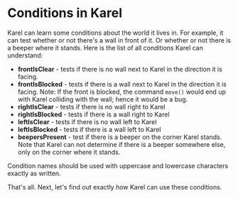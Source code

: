 # Conditions in Karel

Karel can learn some conditions about the world it lives in. For example, it can test whether or not there's a wall in front of it. Or whether or not there is a beeper where it stands. Here is the list of all conditions Karel can understand:

* **frontIsClear** - tests if there is no wall next to Karel in the direction it is facing.
* **frontIsBlocked** - tests if there is a wall next to Karel in the direction it is facing. Note: If the front is blocked, the command `move()` would end up with Karel colliding with the wall; hence it would be a bug. 
* **rightIsClear** - tests if there is no wall right to Karel
* **rightIsBlocked** - tests if there is a wall right to Karel
* **leftIsClear** - tests if there is no wall left to Karel
* **leftIsBlocked** - tests if there is a wall left to Karel
* **beepersPresent** - test if there is a beeper on the corner Karel stands. Note that Karel can not determine if there is a beeper somewhere else, only on the corner where it stands.


Condition names should be used with uppercase and lowercase characters exactly as written. 

That's all. Next, let's find out exactly how Karel can use these conditions.